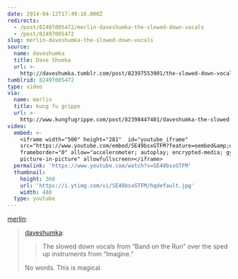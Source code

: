 ```yaml
---
date: 2014-04-12T17:49:16.000Z
redirects:
  - /post/82497005472/merlin-daveshumka-the-slowed-down-vocals
  - /post/82497005472
slug: merlin-daveshumka-the-slowed-down-vocals
source:
  name: daveshumka
  title: Dave Shumka
  url: >-
    http://daveshumka.tumblr.com/post/82397553901/the-slowed-down-vocals-from-band-on-the-run-over
tumblrid: 82497005472
type: video
via:
  name: merlin
  title: kung fu grippe
  url: >-
    http://www.kungfugrippe.com/post/82398447401/daveshumka-the-slowed-down-vocals-from-band-on
video:
  embed: >-
    <iframe width="500" height="281"  id="youtube_iframe"
    src="https://www.youtube.com/embed/SE49bsxGTFM?feature=oembed&amp;enablejsapi=1&amp;origin=https://safe.txmblr.com&amp;wmode=opaque"
    frameborder="0" allow="accelerometer; autoplay; encrypted-media; gyroscope;
    picture-in-picture" allowfullscreen></iframe>
  permalink: 'https://www.youtube.com/watch?v=SE49bsxGTFM'
  thumbnail:
    height: 360
    url: 'https://i.ytimg.com/vi/SE49bsxGTFM/hqdefault.jpg'
    width: 480
  type: youtube
---
```

<p><a href="http://www.kungfugrippe.com/post/82398447401/daveshumka-the-slowed-down-vocals-from-band-on" class="tumblr_blog">merlin</a>:</p>

<blockquote><p><a href="http://daveshumka.tumblr.com/post/82397553901/the-slowed-down-vocals-from-band-on-the-run-over" class="tumblr_blog">daveshumka</a>:</p>

<blockquote><p>The slowed down vocals from “Band on the Run” over the sped up instruments from “Imagine.”</p></blockquote>

<p>No words. This is magical.</p></blockquote>
